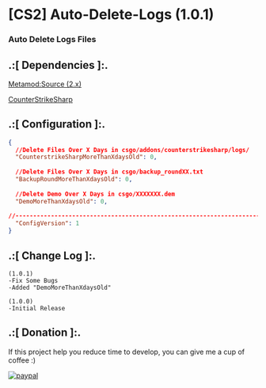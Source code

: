 # [CS2] Auto-Delete-Logs (1.0.1)

### Auto Delete Logs Files

## .:[ Dependencies ]:.
[Metamod:Source (2.x)](https://www.sourcemm.net/downloads.php/?branch=master)

[CounterStrikeSharp](https://github.com/roflmuffin/CounterStrikeSharp/releases)


## .:[ Configuration ]:.
```json
{
  //Delete Files Over X Days in csgo/addons/counterstrikesharp/logs/
  "CounterstrikeSharpMoreThanXdaysOld": 0,
  
  //Delete Files Over X Days in csgo/backup_roundXX.txt
  "BackupRoundMoreThanXdaysOld": 0,
  
  //Delete Demo Over X Days in csgo/XXXXXXX.dem
  "DemoMoreThanXdaysOld": 0,
  
//-----------------------------------------------------------------------------------------
  "ConfigVersion": 1
}
```


## .:[ Change Log ]:.
```
(1.0.1)
-Fix Some Bugs
-Added "DemoMoreThanXdaysOld"

(1.0.0)
-Initial Release
```

## .:[ Donation ]:.

If this project help you reduce time to develop, you can give me a cup of coffee :)

[![paypal](https://www.paypalobjects.com/en_US/i/btn/btn_donateCC_LG.gif)](https://paypal.me/oQYh)

